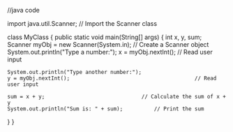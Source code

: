 //java code


import java.util.Scanner; // Import the Scanner class

class MyClass {
  public static void main(String[] args) {
    int x, y, sum;
    Scanner myObj = new Scanner(System.in);                   // Create a Scanner object
    System.out.println("Type a number:");
    x = myObj.nextInt();                                    // Read user input

    System.out.println("Type another number:");
    y = myObj.nextInt();                                        // Read user input

    sum = x + y;                               // Calculate the sum of x + y
    System.out.println("Sum is: " + sum);          // Print the sum
  }
} 
